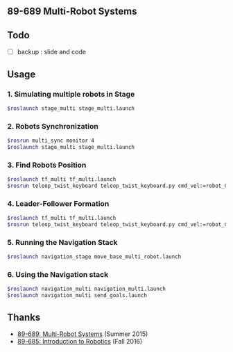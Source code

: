 ## 89-689 Multi-Robot Systems

## Todo
- [ ] backup : slide and code  

## Usage
### 1. Simulating multiple robots in Stage
```bash
$roslaunch stage_multi stage_multi.launch
```

### 2. Robots Synchronization
```bash
$rosrun multi_sync monitor 4
$roslaunch stage_multi stage_multi.launch
```

### 3. Find Robots Position
```bash
$roslaunch tf_multi tf_multi.launch
$rosrun teleop_twist_keyboard teleop_twist_keyboard.py cmd_vel:=robot_0/cmd_vel
```

### 4. Leader-Follower Formation
```bash
$roslaunch tf_multi tf_multi.launch
$rosrun teleop_twist_keyboard teleop_twist_keyboard.py cmd_vel:=robot_0/cmd_vel
```

### 5. Running the Navigation Stack
```bash
$roslaunch navigation_stage move_base_multi_robot.launch
```

### 6. Using the Navigation stack
```bash
$roslaunch navigation_multi navigation_multi.launch
$roslaunch navigation_multi send_goals.launch
```

## Thanks
- [89-689: Multi-Robot Systems](https://u.cs.biu.ac.il/~yehoshr1/89-689/) (Summer 2015)
- [89-685: Introduction to Robotics](https://u.cs.biu.ac.il/~yehoshr1/89-685/) (Fall 2016)